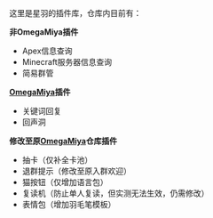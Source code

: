 这里是星羽的插件库，仓库内目前有：

**非OmegaMiya插件**
- Apex信息查询
- Minecraft服务器信息查询
- 简易群管

**[OmegaMiya](https://github.com/Ailitonia/omega-miya)插件**
- 关键词回复
- 回声洞

**修改至原[OmegaMiya](https://github.com/Ailitonia/omega-miya)仓库插件**
- 抽卡（仅补全卡池）
- 退群提示（修改至原入群欢迎）
- 猫按钮（仅增加语言包）
- 复读机（防止单人复读，但实测无法生效，仍需修改）
- 表情包（增加羽毛笔模板）